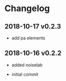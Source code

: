 Changelog
=========

2018-10-17 v0.2.3
-----------------

* add pa elements


2018-10-16 v0.2.2
-----------------

* added noiselab

* initial commit
